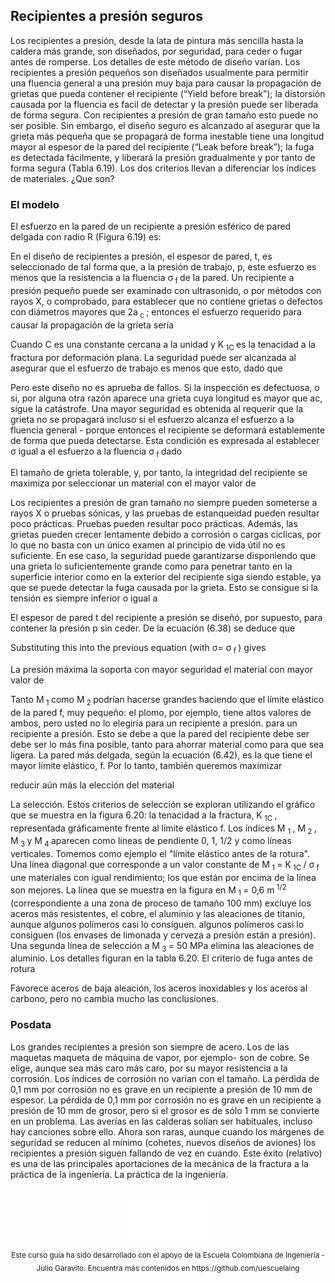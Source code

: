 ## Recipientes a presión seguros

Los recipientes a presión, desde la lata de pintura más sencilla hasta la caldera más grande, son diseñados, por seguridad, para ceder o fugar antes de romperse. Los detalles de este método de diseño varían. Los recipientes a presión pequeños son diseñados usualmente para permitir una fluencia general a una presión muy baja para causar la propagación de grietas que pueda contener el recipiente (“Yield before break”); la distorsión causada por la fluencia es facil de detectar y la presión puede ser liberada de forma segura. Con recipientes a presión de gran tamaño esto puede no ser posible. Sin embargo, el diseño seguro es alcanzado al asegurar que la grieta más pequeña que se propagará de forma inestable tiene una longitud mayor al espesor de la pared del recipiente (“Leak before break”); la fuga es detectada fácilmente, y liberará la presión gradualmente y por tanto de forma segura (Tabla 6.19). Los dos criterios llevan a diferenciar los índices de materiales. ¿Que son?  

### El modelo

El esfuerzo en la pared de un recipiente a presión esférico de pared delgada con radio R (Figura 6.19) es: 

En el diseño de recipientes a presión, el espesor de pared, t, es seleccionado de tal forma que, a la presión de trabajo, p, este esfuerzo es menos que la resistencia a la fluencia σ<sub> f </sub> de la pared. Un recipiente a presión pequeño puede ser examinado con ultrasonido, o por métodos con rayos X, o comprobado, para establecer que no contiene grietas o defectos con diámetros mayores que 2a<sub> c </sub>; entonces el esfuerzo requerido para causar la propagación de la grieta sería

Cuando C es una constante cercana a la unidad y K<sub> 1C </sub> es la tenacidad a la fractura por deformación plana. La seguridad puede ser alcanzada al asegurar que el esfuerzo de trabajo es menos que esto, dado que

Pero este diseño no es aprueba de fallos. Si la inspección es defectuosa, o si, por alguna otra razón aparece una grieta cuya longitud es mayor que ac, sigue la catástrofe. Una mayor seguridad es obtenida al requerir que la grieta no se propagará incluso si el esfuerzo alcanza el esfuerzo a la fluencia general - porque entonces el recipiente se deformará establemente de forma que pueda detectarse. Esta condición es expresada al establecer σ igual a el esfuerzo a la fluencia σ<sub> f </sub> dado 

El tamaño de grieta tolerable, y, por tanto, la integridad del recipiente se maximiza por seleccionar un material con el mayor valor de

Los recipientes a presión de gran tamaño no siempre pueden someterse a rayos X o pruebas sónicas, y las pruebas de estanqueidad pueden resultar poco prácticas. Pruebas pueden resultar poco prácticas. Además, las grietas pueden crecer lentamente debido a corrosión o cargas cíclicas, por lo que no basta con un único examen al principio de vida útil no es suficiente. En ese caso, la seguridad puede garantizarse disponiendo que una grieta lo suficientemente grande como para penetrar tanto en la superficie interior como en la exterior del recipiente siga siendo estable, ya que se puede detectar la fuga causada por la grieta. Esto se consigue si la tensión es siempre inferior o igual a 

El espesor de pared t del recipiente a presión se diseñó, por supuesto, para contener la presión p sin ceder. De la ecuación (6.38) se deduce que

Substituting this into the previous equation (with σ= σ<sub> f </sub>) gives

La presión máxima la soporta con mayor seguridad el material con mayor valor de

Tanto M<sub> 1 </sub> como M<sub> 2 </sub> podrían hacerse grandes haciendo que el límite elástico de la pared f, muy pequeño: el plomo, por ejemplo, tiene altos valores de ambos, pero usted no lo elegiría para un recipiente a presión. para un recipiente a presión. Esto se debe a que la pared del recipiente debe ser debe ser lo más fina posible, tanto para ahorrar material como para que sea ligera. La pared más delgada, según la ecuación (6.42), es la que tiene el mayor límite elástico, f. Por lo tanto, también queremos maximizar

reducir aún más la elección del material

La selección. Estos criterios de selección se exploran utilizando el gráfico que se muestra en la figura 6.20: la tenacidad a la fractura, K<sub> 1C </sub>, representada gráficamente frente al límite elástico f. Los índices M <sub> 1 </sub>, M<sub> 2 </sub>, M<sub> 3 </sub> y M<sub> 4 </sub> aparecen como líneas de pendiente 0, 1, 1/2 y como líneas verticales. Tomemos como ejemplo el "límite elástico antes de la rotura". Una línea diagonal que corresponde a un valor constante de M<sub> 1 </sub> = K<sub> 1C </sub>/ σ<sub> f </sub> une materiales con igual rendimiento; los que están por encima de la línea son mejores. La línea que se muestra en la figura en M<sub> 1 </sub> = 0,6 m<sup> 1/2 </sup> (correspondiente a una zona de proceso de tamaño 100 mm) excluye los aceros más resistentes, el cobre, el aluminio y las aleaciones de titanio, aunque algunos polímeros casi lo consiguen. algunos polímeros casi lo consiguen (los envases de limonada y cerveza a presión están a presión). Una segunda línea de selección a M<sub> 3 </sub> = 50 MPa elimina las aleaciones de aluminio. Los detalles figuran en la tabla 6.20.
El criterio de fuga antes de rotura

Favorece aceros de baja aleación, los aceros inoxidables y los aceros al carbono, pero no cambia mucho las conclusiones.

### Posdata

Los grandes recipientes a presión son siempre de acero. Los de las maquetas maqueta de máquina de vapor, por ejemplo- son de cobre. Se elige, aunque sea más caro más caro, por su mayor resistencia a la corrosión. Los índices de corrosión no varían con el tamaño. La pérdida de 0,1 mm por corrosión no es grave en un recipiente a presión de 10 mm de espesor. La pérdida de 0,1 mm por corrosión no es grave en un recipiente a presión de 10 mm de grosor, pero si el grosor es de sólo 1 mm se convierte en un problema.
Las averías en las calderas solían ser habituales, incluso hay canciones sobre ello. Ahora son raras, aunque cuando los márgenes de seguridad se reducen al mínimo (cohetes, nuevos diseños de aviones) los recipientes a presión siguen fallando de vez en cuando. Este éxito (relativo) es una de las principales aportaciones de la mecánica de la fractura a la práctica de la ingeniería. La práctica de la ingeniería.

##
  <div align="center"><a href="http://www.escuelaing.edu.co" target="_blank"><img src=https://github.com/darckoala/Demo-repo/blob/main/Imagenes/Logo_Escuela.png alt="Support by" width="25%" border="0" /></a><sub><br>Este curso guía ha sido desarrollado con el apoyo de la Escuela Colombiana de Ingeniería - Julio Garavito. Encuentra más contenidos en https://github.com/uescuelaing</sub><br><br></div>
